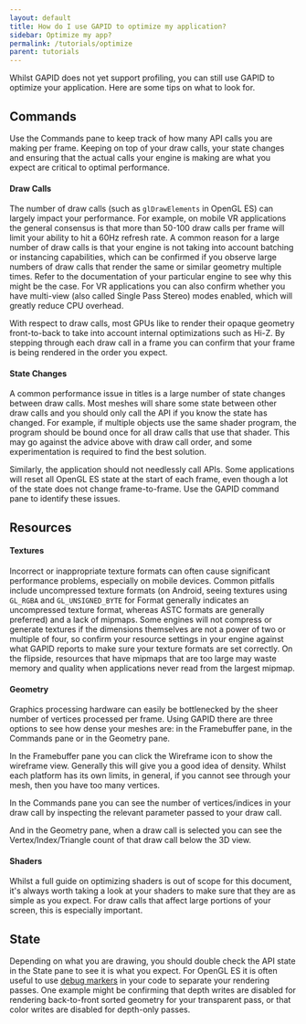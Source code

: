 ```yaml
---
layout: default
title: How do I use GAPID to optimize my application?
sidebar: Optimize my app?
permalink: /tutorials/optimize
parent: tutorials
---
```


Whilst GAPID does not yet support profiling, you can still use GAPID to optimize your application. Here are some tips on what to look for.

## Commands

Use the Commands pane to keep track of how many API calls you are making per frame. Keeping on top of your draw calls, your state changes and ensuring that the actual calls your engine is making are what you expect are critical to optimal performance.

#### Draw Calls

The number of draw calls (such as `glDrawElements` in OpenGL ES) can largely impact your performance. For example, on mobile VR applications the general consensus is that more than 50-100 draw calls per frame will limit your ability to hit a 60Hz refresh rate. A common reason for a large number of draw calls is that your engine is not taking into account batching or instancing capabilities, which can be confirmed if you observe large numbers of draw calls that render the same or similar geometry multiple times. Refer to the documentation of your particular engine to see why this might be the case. For VR applications you can also confirm whether you have multi-view (also called Single Pass Stereo) modes enabled, which will greatly reduce CPU overhead.

With respect to draw calls, most GPUs like to render their opaque geometry front-to-back to take into account internal optimizations such as Hi-Z. By stepping through each draw call in a frame you can confirm that your frame is being rendered in the order you expect.

#### State Changes

A common performance issue in titles is a large number of state changes between draw calls. Most meshes will share some state between other draw calls and you should only call the API if you know the state has changed. For example, if multiple objects use the same shader program, the program should be bound once for all draw calls that use that shader. This may go against the advice above with draw call order, and some experimentation is required to find the best solution.

Similarly, the application should not needlessly call APIs. Some applications will reset all OpenGL ES state at the start of each frame, even though a lot of the state does not change frame-to-frame. Use the GAPID command pane to identify these issues.

## Resources

#### Textures

Incorrect or inappropriate texture formats can often cause significant performance problems, especially on mobile devices. Common pitfalls include uncompressed texture formats (on Android, seeing textures using `GL_RGBA` and `GL_UNSIGNED_BYTE` for Format generally indicates an uncompressed texture format, whereas ASTC formats are generally preferred) and a lack of mipmaps. Some engines will not compress or generate textures if the dimensions themselves are not a power of two or multiple of four, so confirm your resource settings in your engine against what GAPID reports to make sure your texture formats are set correctly. On the flipside, resources that have mipmaps that are too large may waste memory and quality when applications never read from the largest mipmap.

#### Geometry

Graphics processing hardware can easily be bottlenecked by the sheer number of vertices processed per frame. Using GAPID there are three options to see how dense your meshes are: in the Framebuffer pane, in the Commands pane or in the Geometry pane.

In the Framebuffer pane you can click the Wireframe icon to show the wireframe view. Generally this will give you a good idea of density. Whilst each platform has its own limits, in general, if you cannot see through your mesh, then you have too many vertices.

In the Commands pane you can see the number of vertices/indices in your draw call by inspecting the relevant parameter passed to your draw call. 

And in the Geometry pane, when a draw call is selected you can see the Vertex/Index/Triangle count of that draw call below the 3D view.

#### Shaders

Whilst a full guide on optimizing shaders is out of scope for this document, it's always worth taking a look at your shaders to make sure that they are as simple as you expect. For draw calls that affect large portions of your screen, this is especially important. 

## State

Depending on what you are drawing, you should double check the API state in the State pane to see it is what you expect. For OpenGL ES it is often useful to use [debug markers](https://www.khronos.org/registry/OpenGL/extensions/EXT/EXT_debug_marker.txt) in your code to separate your rendering passes. One example might be confirming that depth writes are disabled for rendering back-to-front sorted geometry for your transparent pass, or that color writes are disabled for depth-only passes.
